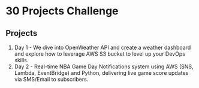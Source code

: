 # 30 Projects Challenge

## Projects

1. Day 1 - We dive into OpenWeather API and create a weather dashboard and explore how to leverage AWS S3 bucket to level up your DevOps skills.
2. Day 2 - Real-time NBA Game Day Notifications system using AWS (SNS, Lambda, EventBridge) and Python, delivering live game score updates via SMS/Email to subscribers.
